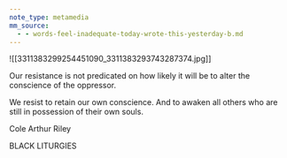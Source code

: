 ```yaml
---
note_type: metamedia
mm_source:
  - - words-feel-inadequate-today-wrote-this-yesterday-b.md
---
```


![[3311383299254451090_3311383293743287374.jpg]]

Our resistance is not predicated on how
likely it will be to alter the conscience
of the oppressor.

We resist to retain our own conscience.
And to awaken all others who are still
in possession of their own souls.

Cole Arthur Riley

BLACK LITURGIES

